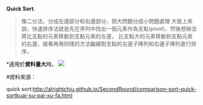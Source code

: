 **Quick Sort**. 
>像二分法，分成左邊部分和右邊部分，把大問題分成小問題處理
大致上來說，快速排序法就是先在序列中找出一個元素作為支點(pivot)，然後想辦法將比支點的元素移動到支點元素的左邊，
比支點大的元素移動到支點元素的右邊，接著再用同樣的方法繼續對支點的左邊子陣列和右邊子陣列進行排序。


*適用於**資料量大**時。
![](https://i.imgur.com/3bPCv7x.png)

#資料來源：    

quick sort:http://alrightchiu.github.io/SecondRound/comparison-sort-quick-sortkuai-su-pai-xu-fa.html
